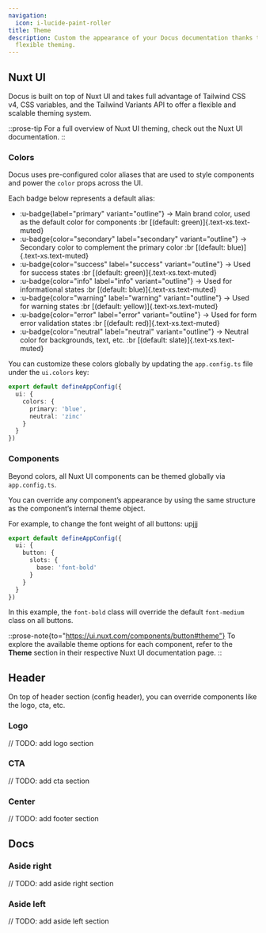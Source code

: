 ```yaml
---
navigation:
  icon: i-lucide-paint-roller
title: Theme
description: Custom the appearance of your Docus documentation thanks to Nuxt UI
  flexible theming.
---
```


## Nuxt UI

Docus is built on top of Nuxt UI and takes full advantage of Tailwind CSS v4, CSS variables, and the Tailwind Variants API to offer a flexible and scalable theming system.

::prose-tip
For a full overview of Nuxt UI theming, check out the Nuxt UI documentation.
::

### Colors

Docus uses pre-configured color aliases that are used to style components and power the `color` props across the UI.

Each badge below represents a default alias:

- :u-badge{label="primary" variant="outline"}
  → Main brand color, used as the default color for components
  :br
  [(default: green)]{.text-xs.text-muted}
- :u-badge{color="secondary" label="secondary" variant="outline"}
  → Secondary color to complement the primary color
  :br
  [(default: blue)]{.text-xs.text-muted}
- :u-badge{color="success" label="success" variant="outline"}
  → Used for success states
  :br
  [(default: green)]{.text-xs.text-muted}
- :u-badge{color="info" label="info" variant="outline"}
  → Used for informational states
  :br
  [(default: blue)]{.text-xs.text-muted}
- :u-badge{color="warning" label="warning" variant="outline"}
  → Used for warning states
  :br
  [(default: yellow)]{.text-xs.text-muted}
- :u-badge{color="error" label="error" variant="outline"}
  → Used for form error validation states
  :br
  [(default: red)]{.text-xs.text-muted}
- :u-badge{color="neutral" label="neutral" variant="outline"}
  → Neutral color for backgrounds, text, etc.
  :br
  [(default: slate)]{.text-xs.text-muted}

You can customize these colors globally by updating the `app.config.ts` file under the `ui.colors` key:

```ts [app.config.ts]
export default defineAppConfig({
  ui: {
    colors: {
      primary: 'blue',
      neutral: 'zinc'
    }
  }
})
```

### Components

Beyond colors, all Nuxt UI components can be themed globally via `app.config.ts`.

You can override any component’s appearance by using the same structure as the component’s internal theme object.

For example, to change the font weight of all buttons: upjjj

```ts [app.config.ts]
export default defineAppConfig({
  ui: {
    button: {
      slots: {
        base: 'font-bold'
      }
    }
  }
})
```

In this example, the `font-bold` class will override the default `font-medium` class on all buttons.

::prose-note{to="https://ui.nuxt.com/components/button#theme"}
To explore the available theme options for each component, refer to the **Theme** section in their respective Nuxt UI documentation page.
::

## Header

On top of header section (config header), you can override components like the logo, cta, etc.

### Logo

// TODO: add logo section

### CTA

// TODO: add cta section

### Center

// TODO: add footer section

## Docs

### Aside right

// TODO: add aside right section

### Aside left

// TODO: add aside left section